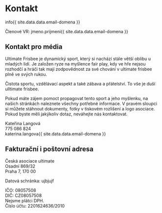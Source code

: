 # Kontakt

info{{ site.data.data.email-domena }}

Členové VR: jmeno.prijmeni{{ site.data.data.email-domena }}

## Kontakt pro média

Ultimate Frisbee je dynamický sport, který si nachází stále větší oblibu u mladých lidí. Je založen ryze na myšlence fair play, kdy ve hře nejsou rozhodčí a hráči tak mají zodpovědnost za své chování v ultimate frisbee plně ve svých rukou.  

Čistota sportu, vzdělávací aspekt a také zábava a přátelství. To vše je duší ulltimate frisbee. 
 
Pokud máte zájem pomoct propagovat tento sport a jeho myšlenku, na našich stránkách naleznete všechny potřebné informace. V pravém sloupci si můžete stáhnout dokumenty, fotky v tiskovém rozlišení a logo asociace. Pokud byste měli jakýkoliv dotaz, neváhejte nás kontaktovat.

Kateřina Langová  
775 086 824  
katerina.langova{{ site.data.data.email-domena }}


## Fakturační i poštovní adresa

Česká asociace ultimate  
Osadní 869/32  
Praha 7, 170 00

Datová schránka: ujbjujf

IČO: 08057508  
DIČ: CZ08057508  
Nejsme plátci DPH.  
Číslo účtu: 2201624636/2010
